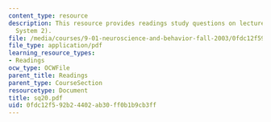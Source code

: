 ```yaml
---
content_type: resource
description: This resource provides readings study questions on lecture 20 (Motor
  System 2).
file: /media/courses/9-01-neuroscience-and-behavior-fall-2003/0fdc12f592b24402ab30ff0b1b9cb3ff_sq20.pdf
file_type: application/pdf
learning_resource_types:
- Readings
ocw_type: OCWFile
parent_title: Readings
parent_type: CourseSection
resourcetype: Document
title: sq20.pdf
uid: 0fdc12f5-92b2-4402-ab30-ff0b1b9cb3ff
---
```

